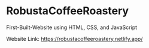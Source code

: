 # RobustaCoffeeRoastery
First-Built-Website using HTML, CSS, and JavaScript

Website Link: https://robustacoffeeroastery.netlify.app/
